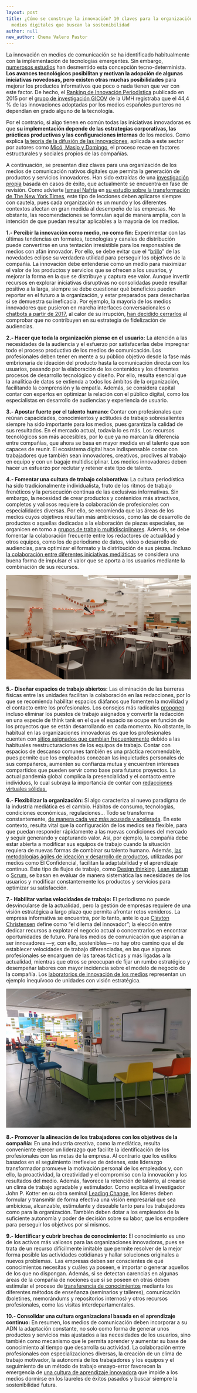 ```yaml
---
layout: post
title: ¿Cómo se construye la innovación? 10 claves para la organización de
  medios digitales que buscan la sostenibilidad
author: null
new_author: Chema Valero Pastor
---
```

La innovación en medios de comunicación se ha identificado habitualmente con la implementación de tecnologías emergentes. Sin embargo, [numerosos estudios](https://www.cogitatiopress.com/mediaandcommunication/article/view/2702/2702) han desmentido esta concepción tecno-determinista. **Los avances tecnológicos posibilitan y motivan la adopción de algunas iniciativas novedosas, pero existen otras muchas posibilidades** para mejorar los productos informativos que poco o nada tienen que ver con este factor. De hecho, el [Ranking de Innovación Periodística](http://mip.umh.es/ranking/ranking_innovacion_periodistica_14.pdf) publicado en 2015 por el [grupo de investigación GICOV](http://gicov.edu.umh.es/) de la UMH registraba que el 44,4 % de las innovaciones adoptadas por los medios españoles punteros no dependían en grado alguno de la tecnología.

Por el contrario, si algo tienen en común todas las iniciativas innovadoras es que **su implementación depende de las estrategias corporativas, las prácticas productivas y las configuraciones internas** de los medios. Como explica [la teoría de la difusión de las innovaciones](https://mip.umh.es/blog/2020/11/10/difusion-innovaciones-medios-claves-proceso/), aplicada a este sector por autores como [Micó, Masip y Domingo](https://journals.sagepub.com/doi/abs/10.1177/1748048512461765), el proceso recae en factores estructurales y sociales propios de las compañías.

A continuación, se presentan diez claves para una organización de los medios de comunicación nativos digitales que permita la generación de productos y servicios innovadores. Han sido extraídas de una [investigación propia](https://www.researchgate.net/project/La-construccion-de-la-innovacion-en-los-medios-de-comunicacion-nativos-digitales-Los-casos-de-El-Confidencial-y-Quartz) basada en casos de éxito, que actualmente se encuentra en fase de revisión. Como advierte [Ismael Nafría](https://twitter.com/ismaelnafria) en [su estudio sobre la transformación de The New York Times](https://www.ismaelnafria.com/nytimes/suscripcion-newsletter-y-descarga-libro/), este tipo de lecciones deben aplicarse siempre con cautela, pues cada organización es un mundo y los diferentes contextos afectan en gran medida al desempeño de las empresas. No obstante, las recomendaciones se formulan aquí de manera amplia, con la intención de que puedan resultar aplicables a la mayoría de los medios.

**1.- Percibir la innovación como medio, no como fin:** Experimentar con las últimas tendencias en formatos, tecnologías y canales de distribución puede convertirse en una tentación irresistible para los responsables de medios con afán innovador. Por ello, se debe evitar que el “[brillo](https://lmcazalla.medium.com/la-innovación-más-allá-de-los-shiny-new-things-41ecdf116c09)” de las novedades eclipse su verdadera utilidad para perseguir los objetivos de la compañía. La innovación debe entenderse como un medio para maximizar el valor de los productos y servicios que se ofrecen a los usuarios, y mejorar la forma en la que se distribuye y captura ese valor. Aunque invertir recursos en explorar iniciativas disruptivas no consolidadas puede resultar positivo a la larga, siempre se debe cuestionar qué beneficios pueden reportar en el futuro a la organización, y estar preparados para desecharlas si se demuestra su ineficacia. Por ejemplo, la mayoría de los medios innovadores que pusieron en marcha interfaces conversacionales o [chatbots a partir de 2017](https://mip.umh.es/blog/2017/05/27/chatbots-periodismo/), al calor de su irrupción, [han decidido cerrarlos](https://digiday.com/media/quartz-is-shutting-down-its-quartz-brief-mobile-app-july-1/#:~:text=Digiday%20has%20learned%20that%20Quartz,will%20shut%20down%20July%201.) al comprobar que no contribuyen en su estrategia de fidelización de audiencias.

**2.- Hacer que toda la organización piense en el usuario:** La atención a las necesidades de la audiencia y el esfuerzo por satisfacerlas debe impregnar todo el proceso productivo de los medios de comunicación. Los profesionales deben tener en mente a su público objetivo desde la fase más embrionaria de ideación del producto hasta la comunicación directa con los usuarios, pasando por la elaboración de los contenidos y los diferentes procesos de desarrollo tecnológico y diseño. Por ello, resulta esencial que la analítica de datos se extienda a todos los ámbitos de la organización, facilitando la comprensión y la empatía. Además, se considera capital contar con expertos en optimizar la relación con el público digital, como los especialistas en desarrollo de audiencias y experiencia de usuario.

**3.- Apostar fuerte por el talento humano:** Contar con profesionales que reúnan capacidades, conocimientos y actitudes de trabajo sobresalientes siempre ha sido importante para los medios, pues garantiza la calidad de sus resultados. En el mercado actual, todavía lo es más. Los recursos tecnológicos son más accesibles, por lo que ya no marcan la diferencia entre compañías, que ahora se basa en mayor medida en el talento que son capaces de reunir. El ecosistema digital hace indispensable contar con trabajadores que también sean innovadores, creativos, proclives al trabajo en equipo y con un bagaje multidisciplinar. Los medios innovadores deben hacer un esfuerzo por reclutar y retener este tipo de talento.

**4.- Fomentar una cultura de trabajo colaborativa:** La cultura periodística ha sido tradicionalmente individualista, fruto de los ritmos de trabajo frenéticos y la persecución continua de las exclusivas informativas. Sin embargo, la necesidad de crear productos y contenidos más atractivos, completos y valiosos requiere la colaboración de profesionales con especialidades diversas. Por ello, se recomienda que las áreas de los medios cuyos objetivos resultan más ambiciosos, como las de desarrollo de productos o aquellas dedicadas a la elaboración de piezas especiales, se organicen en torno a [grupos de trabajo multidisciplinares](https://textualvisualmedia.com/index.php/txtvmedia/article/view/50/40). Además, se debe fomentar la colaboración frecuente entre los redactores de actualidad y otros equipos, como los de periodismo de datos, vídeo o desarrollo de audiencias, para optimizar el formato y la distribución de sus piezas. Incluso [la colaboración entre diferentes iniciativas mediáticas](https://idus.us.es/bitstream/handle/11441/92083/10771-34729-1-PB.pdf?sequence=1&isAllowed=y) se considera una buena forma de impulsar el valor que se aporta a los usuarios mediante la combinación de sus recursos.

![Sala de usos múltiples en la redacción de Quartz. Fuente: propia](/images/shots/whatsapp-image-2019-11-26-at-20.35.01-5-.jpeg "Sala de usos múltiples en la redacción de Quartz. Fuente: propia")

**5.- Diseñar espacios de trabajo abiertos:** Las eliminación de las barreras físicas entre las unidades facilitan la colaboración en las redacciones, por lo que se recomienda habilitar espacios diáfanos que fomenten la movilidad y el contacto entre los profesionales. Los consejos más radicales [proponen](https://innovation.media/newswheel/how-to-reinvent-the-newsroom-for-the-mobile-age) incluso eliminar los puestos de trabajo asignados y convertir la redacción en una especie de think tank en el que el espacio se ocupe en función de los proyectos que se están desarrollando en cada momento. No obstante, lo habitual en las organizaciones innovadoras es que los profesionales cuenten con [sitios asignados que cambian frecuentemente](https://office.qz.com/identity-in-the-open-plan-4ab23238b427) debido a las habituales reestructuraciones de los equipos de trabajo. Contar con espacios de descanso comunes también es una práctica recomendable, pues permite que los empleados conozcan las inquietudes personales de sus compañeros, aumenten su confianza mutua y encuentren intereses compartidos que pueden servir como base para futuros proyectos. La actual pandemia global complica la presencialidad y el contacto entre individuos, lo cual subraya la importancia de contar con [redacciones virtuales sólidas.](https://mip.umh.es/blog/2020/10/10/la-transformacion-del-periodismo-en-la-era-post-covid-19/)

**6.- Flexibilizar la organización:** Si algo caracteriza al nuevo paradigma de la industria mediática es el cambio. Hábitos de consumo, tecnologías, condiciones económicas, regulaciones… Todo se transforma constantemente, [de manera cada vez más acusada y acelerada](https://books.google.es/books?id=uEByDQAAQBAJ&printsec=frontcover&dq=inauthor:%22Lucy+Küng%22&hl=es&sa=X&ved=2ahUKEwixg7Xjlq_tAhVJRjABHWGdBS0Q6AEwAXoECAMQAg#v=onepage&q&f=false). En este contexto, resulta vital que la configuración de los medios sea flexible, para que puedan responder rápidamente a las nuevas condiciones del mercado y seguir generando y capturando valor. Así, por ejemplo, la compañía debe estar abierta a modificar sus equipos de trabajo cuando la situación requiera de nuevas formas de combinar su talento humano. Además, [las metodologías ágiles de ideación y desarrollo de productos](http://www.elprofesionaldelainformacion.com/contenidos/2019/sep/valero-carvajal-garcia.html), utilizadas por medios como El Confidencial, facilitan la adaptabilidad y el aprendizaje continuo. Este tipo de flujos de trabajo, como [Design thinking](https://www.designthinking.es/inicio/), [Lean startup](https://innokabi.com/metodo-lean-startup/) o [Scrum](https://proyectosagiles.org/que-es-scrum/), se basan en evaluar de manera sistemática las necesidades de los usuarios y modificar constantemente los productos y servicios para optimizar su satisfacción.

**7.- Habilitar varias velocidades de trabajo:** El periodismo no puede desvincularse de la actualidad, pero la gestión de empresas requiere de una visión estratégica a largo plazo que permita afrontar retos venideros. La empresa informativa se encuentra, por lo tanto, ante lo que [Clayton Christensen](https://claytonchristensen.com/) define como “el dilema del innovador”; la elección entre dedicar recursos a explotar el negocio actual o concentrarlos en encontrar oportunidades de futuro. Para los medios de comunicación que aspiran a ser innovadores —y, con ello, sostenibles— no hay otro camino que el de establecer velocidades de trabajo diferenciadas, en las que algunos profesionales se encarguen de las tareas tácticas y más ligadas a la actualidad, mientras que otros se preocupan de fijar un rumbo estratégico y desempeñar labores con mayor incidencia sobre el modelo de negocio de la compañía. Los [laboratorios de innovación de los medios](https://mip.umh.es/blog/2020/11/03/laboratorios-de-innovacio-n-medios-transformacion-modelo/) representan un ejemplo inequívoco de unidades con visión estratégica.

![Sala de reuniones del laboratorio de El Confidencial. Fuente: propia](/images/shots/b5b6c312-cc04-4454-b5f7-b3e89049a679.jpg "Sala de reuniones del laboratorio de El Confidencial. Fuente: propia")

**8.- Promover la alineación de los trabajadores con los objetivos de la compañía:** En una industria creativa, como la mediática, resulta conveniente ejercer un liderazgo que facilite la identificación de los profesionales con las metas de la empresa. Al contrario que los estilos basados en el seguimiento irreflexivo de órdenes, este liderazgo transformador promueve la motivación personal de los empleados y, con ello, la proactividad, la creatividad y el compromiso con la innovación y los resultados del medio. Además, favorece la retención de talento, al crearse un clima de trabajo agradable y estimulador. Como explica el investigador John P. Kotter en su obra seminal [Leading Change](https://kingdomwayministries.net/wp-content/uploads/2016/12/Leading_Change_2col.pdf), los líderes deben formular y transmitir de forma efectiva una visión empresarial que sea ambiciosa, alcanzable, estimulante y deseable tanto para los trabajadores como para la organización. También deben dotar a los empleados de la suficiente autonomía y poder de decisión sobre su labor, que los empodere para perseguir los objetivos por sí mismos.

**9.- Identificar y cubrir brechas de conocimiento:** El conocimiento es uno de los activos más valiosos para las organizaciones innovadoras, pues se trata de un recurso difícilmente imitable que permite resolver de la mejor forma posible las actividades cotidianas y hallar soluciones originales a nuevos problemas.  Las empresas deben ser conscientes de qué conocimientos necesitas y cuáles ya poseen, e importar o generar aquellos de los que no dispongan. Además, si se detectan carencias en algunas áreas de la compañía de nociones que sí se poseen en otras deben estimular el proceso de [transferencia de conocimientos](http://www.revistalatinacs.org/074paper/1376/59es.html) mediante los diferentes métodos de enseñanza (seminarios y talleres), comunicación (boletines, memorándums y repositorios internos) y otros recursos profesionales, como las visitas interdepartamentales.

**10.- Consolidar una cultura organizacional basada en el aprendizaje continuo:** En resumen, los medios de comunicación deben incorporar a su ADN la adaptación constante, no solo como forma de generar unos productos y servicios más ajustados a las necesidades de los usuarios, sino también como mecanismo que le permita aprender y aumentar su base de conocimiento al tiempo que desarrolla su actividad. La colaboración entre profesionales con especializaciones diversas, la creación de un clima de trabajo motivador, la autonomía de los trabajadores y los equipos y el seguimiento de un método de trabajo ensayo-error favorecen la emergencia de [una cultura de aprendizaje innovadora](https://journals.sagepub.com/doi/pdf/10.1177/1464884917724596) que impide a los medios dormirse en los laureles de éxitos pasados y buscar siempre la sostenibilidad futura.

<!--EndFragment-->